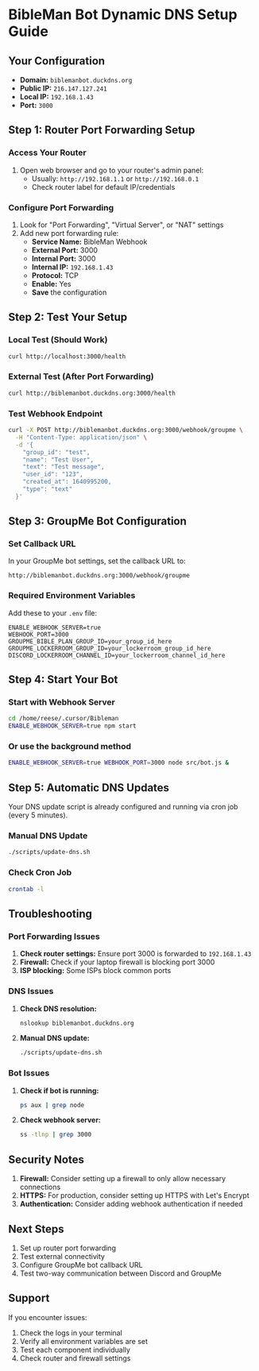 # BibleMan Bot Dynamic DNS Setup Guide

## Your Configuration
- **Domain:** `biblemanbot.duckdns.org`
- **Public IP:** `216.147.127.241`
- **Local IP:** `192.168.1.43`
- **Port:** `3000`

## Step 1: Router Port Forwarding Setup

### Access Your Router
1. Open web browser and go to your router's admin panel:
   - Usually: `http://192.168.1.1` or `http://192.168.0.1`
   - Check router label for default IP/credentials

### Configure Port Forwarding
1. Look for "Port Forwarding", "Virtual Server", or "NAT" settings
2. Add new port forwarding rule:
   - **Service Name:** BibleMan Webhook
   - **External Port:** 3000
   - **Internal Port:** 3000
   - **Internal IP:** `192.168.1.43`
   - **Protocol:** TCP
   - **Enable:** Yes
   - **Save** the configuration

## Step 2: Test Your Setup

### Local Test (Should Work)
```bash
curl http://localhost:3000/health
```

### External Test (After Port Forwarding)
```bash
curl http://biblemanbot.duckdns.org:3000/health
```

### Test Webhook Endpoint
```bash
curl -X POST http://biblemanbot.duckdns.org:3000/webhook/groupme \
  -H "Content-Type: application/json" \
  -d '{
    "group_id": "test",
    "name": "Test User", 
    "text": "Test message",
    "user_id": "123",
    "created_at": 1640995200,
    "type": "text"
  }'
```

## Step 3: GroupMe Bot Configuration

### Set Callback URL
In your GroupMe bot settings, set the callback URL to:
```
http://biblemanbot.duckdns.org:3000/webhook/groupme
```

### Required Environment Variables
Add these to your `.env` file:
```env
ENABLE_WEBHOOK_SERVER=true
WEBHOOK_PORT=3000
GROUPME_BIBLE_PLAN_GROUP_ID=your_group_id_here
GROUPME_LOCKERROOM_GROUP_ID=your_lockerroom_group_id_here
DISCORD_LOCKERROOM_CHANNEL_ID=your_lockerroom_channel_id_here
```

## Step 4: Start Your Bot

### Start with Webhook Server
```bash
cd /home/reese/.cursor/Bibleman
ENABLE_WEBHOOK_SERVER=true npm start
```

### Or use the background method
```bash
ENABLE_WEBHOOK_SERVER=true WEBHOOK_PORT=3000 node src/bot.js &
```

## Step 5: Automatic DNS Updates

Your DNS update script is already configured and running via cron job (every 5 minutes).

### Manual DNS Update
```bash
./scripts/update-dns.sh
```

### Check Cron Job
```bash
crontab -l
```

## Troubleshooting

### Port Forwarding Issues
1. **Check router settings:** Ensure port 3000 is forwarded to `192.168.1.43`
2. **Firewall:** Check if your laptop firewall is blocking port 3000
3. **ISP blocking:** Some ISPs block common ports

### DNS Issues
1. **Check DNS resolution:**
   ```bash
   nslookup biblemanbot.duckdns.org
   ```
2. **Manual DNS update:**
   ```bash
   ./scripts/update-dns.sh
   ```

### Bot Issues
1. **Check if bot is running:**
   ```bash
   ps aux | grep node
   ```
2. **Check webhook server:**
   ```bash
   ss -tlnp | grep 3000
   ```

## Security Notes

1. **Firewall:** Consider setting up a firewall to only allow necessary connections
2. **HTTPS:** For production, consider setting up HTTPS with Let's Encrypt
3. **Authentication:** Consider adding webhook authentication if needed

## Next Steps

1. Set up router port forwarding
2. Test external connectivity
3. Configure GroupMe bot callback URL
4. Test two-way communication between Discord and GroupMe

## Support

If you encounter issues:
1. Check the logs in your terminal
2. Verify all environment variables are set
3. Test each component individually
4. Check router and firewall settings



